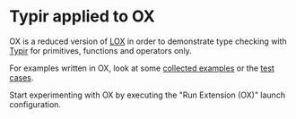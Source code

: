 # Typir applied to OX

OX is a reduced version of [LOX](/examples/lox/) in order to demonstrate type checking with [Typir](https://typir.org/) for primitives, functions and operators only.

For examples written in OX, look at some [collected examples](./examples/) or the [test cases](./test/).

Start experimenting with OX by executing the "Run Extension (OX)" launch configuration.
